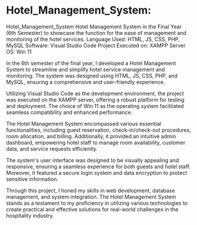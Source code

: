 # Hotel_Management_System:

Hotel_Management_System
Hotel Management System in the Final Year (6th Semester) to showcase the function for the ease of management and monitoring of the hotel services. Language Used: HTML, JS, CSS, PHP, MySQL Software: Visual Studio Code Project Executed on: XAMPP Server OS: Win 11

In the 6th semester of the final year, I developed a Hotel Management System to streamline and simplify hotel service management and monitoring. The system was designed using HTML, JS, CSS, PHP, and MySQL, ensuring a comprehensive and user-friendly experience.

Utilizing Visual Studio Code as the development environment, the project was executed on the XAMPP server, offering a robust platform for testing and deployment. The choice of Win 11 as the operating system facilitated seamless compatibility and enhanced performance.

The Hotel Management System encompassed various essential functionalities, including guest reservation, check-in/check-out procedures, room allocation, and billing. Additionally, it provided an intuitive admin dashboard, empowering hotel staff to manage room availability, customer data, and service requests efficiently.

The system's user interface was designed to be visually appealing and responsive, ensuring a seamless experience for both guests and hotel staff. Moreover, it featured a secure login system and data encryption to protect sensitive information.

Through this project, I honed my skills in web development, database management, and system integration. The Hotel Management System stands as a testament to my proficiency in utilizing various technologies to create practical and effective solutions for real-world challenges in the hospitality industry.
